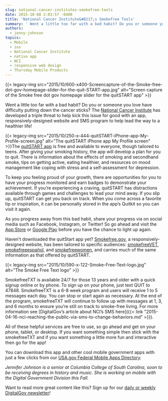 ```yaml
---
slug: national-cancer-institutes-smokefree-tools
date: 2015-10-08 2:03:57 -0400
title: 'National Cancer Institute&#8217;s Smokefree Tools'
summary: ' Went a little too far with a bad habit? Do you or someone you love have difficulty putting down the cancer sticks? The National Cancer Institute has developed a triple threat to help kick this issue for'
authors:
  - jenny-johnson
topics:
  - Mobile
  - ios
  - National Cancer Institute
  - native app
  - NCI
  - responsive web design
  - Thursday Mobile Products
---
```


{{< legacy-img src="2015/10/600-x400-Screencapture-of-the-Smoke-free-dot-gov-homepage-slider-for-the-quit-START-app.jpg" alt="Screen capture of the Smoke free dot gov homepage slider for the quitSTART app" >}}

Went a little too far with a bad habit? Do you or someone you love have difficulty putting down the cancer sticks? The [National Cancer Institute](http://www.cancer.gov/) has developed a triple threat to help kick this issue for good with an app, responsively-designed website and SMS program to help lead the way to a healthier life!

{{< legacy-img src="2015/10/250-x-444-quitSTART-iPhone-app-My-Profile-screen.jpg" alt="The quitSTART iPhone app My Profile screen" >}}The [quitSTART app](http://smokefree.gov/apps-quitstart) is free and available to everyone, though tailored to teens. After giving your smoking history, the app will develop a plan for you to quit. There is information about the effects of smoking and secondhand smoke, tips on getting active, eating healthier, and resources on mood management like coping with stress and a self-assessment for depression.

To keep you feeling proud of your growth, there are opportunities for you to have your progress monitored and earn badges to demonstrate your achievement. If you’re experiencing a craving, quitSTART has distractions available through games and challenges to lead your mind away. If you slip up, quitSTART can get you back on track. When you come across a favorite tip or inspiration, it can be personally stored in the app’s Quitkit so you can visit it again.

As you progress away from this bad habit, share your progress via on social media such as Facebook, Instagram, or Twitter! So go ahead and visit the [App Store](https://itunes.apple.com/us/app/quitstart/id494552000?mt=8) or [Google Play](https://play.google.com/store/apps/details?id=com.mmgct.quitstart) before you have the chance to light up again.

Haven’t downloaded the quitStart app yet? [Smokefree.gov](http://smokefree.gov/), a responsively-designed website, has been tailored to specific audiences: [smokefreeVET](http://smokefree.gov/veterans), [smokefreeespañol](http://espanol.smokefree.gov/), and [smokefreewomen](http://women.smokefree.gov/), and carries much of the same information as that offered by quitSTART.

{{< legacy-img src="2015/10/590-x-122-Smoke-Free-Text-logo.jpg" alt="The Smoke Free Text logo" >}}

SmokefreeTXT is available 24/7 for those 13 years and older with a quick signup online or by phone. To sign up on your phone, just text QUIT to 47848. SmokefreeTXT is a 6-8 week program and users will receive 1 to 5 messages each day. You can stop or start again as necessary. At the end of the program, smokefreeTXT will continue to follow up with messages at 1, 3, and 6 months to ensure you’re still on track to smoke-free living. For more information see [DigitalGov’s article about NCI’s SMS here]({{< link "2015-04-16-nci-reaching-the-public-via-sms-to-change-behaviors.md" >}}).

All of these helpful services are free to use, so go ahead and get on your phone, tablet, or desktop. If you want something simple then stick with the smokefreeTXT and if you want something a little more fun and interactive then go for the app!

You can download this app and other cool mobile government apps with just a few clicks from our [USA.gov Federal Mobile Apps Directory](http://www.usa.gov/mobileapps.shtml).

_Jennifer Johnson is a senior at Columbia College of South Carolina, soon to be receiving degrees in history and music. She is working on mobile with the Digital Government Division this Fall._

Want to read more great content like this? Sign up for our [daily or weekly DigitalGov newsletter](https://public.govdelivery.com/accounts/USHOWTO/subscriber/new)!